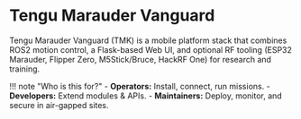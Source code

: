 # Tengu Marauder Vanguard

Tengu Marauder Vanguard (TMK) is a mobile platform stack that combines ROS2 motion control, a Flask-based Web UI, and optional RF tooling (ESP32 Marauder, Flipper Zero, M5Stick/Bruce, HackRF One) for research and training.

!!! note "Who is this for?"
    - **Operators:** Install, connect, run missions.
    - **Developers:** Extend modules & APIs.
    - **Maintainers:** Deploy, monitor, and secure in air-gapped sites.
